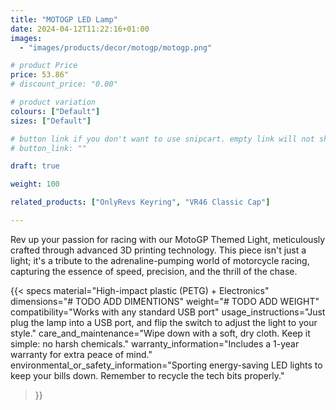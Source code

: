 ```yaml
---
title: "MOTOGP LED Lamp"
date: 2024-04-12T11:22:16+01:00
images:
  - "images/products/decor/motogp/motogp.png"

# product Price
price: 53.86"
# discount_price: "0.00"

# product variation
colours: ["Default"]
sizes: ["Default"]

# button link if you don't want to use snipcart. empty link will not show button
# button_link: ""

draft: true

weight: 100

related_products: ["OnlyRevs Keyring", "VR46 Classic Cap"]

---
```


Rev up your passion for racing with our MotoGP Themed Light, meticulously crafted through advanced 3D printing technology. This piece isn't just a light; it's a tribute to the adrenaline-pumping world of motorcycle racing, capturing the essence of speed, precision, and the thrill of the chase.

{{< specs
    material="High-impact plastic (PETG) + Electronics"
    dimensions="# TODO ADD DIMENTIONS"
    weight="# TODO ADD WEIGHT"
    compatibility="Works with any standard USB port"
    usage_instructions="Just plug the lamp into a USB port, and flip the switch to adjust the light to your style."
    care_and_maintenance="Wipe down with a soft, dry cloth. Keep it simple: no harsh chemicals."
    warranty_information="Includes a 1-year warranty for extra peace of mind."
    environmental_or_safety_information="Sporting energy-saving LED lights to keep your bills down. Remember to recycle the tech bits properly."
>}}

